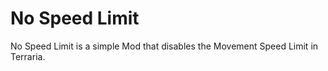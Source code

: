 # No Speed Limit
No Speed Limit is a simple Mod that disables the Movement Speed Limit in Terraria.
